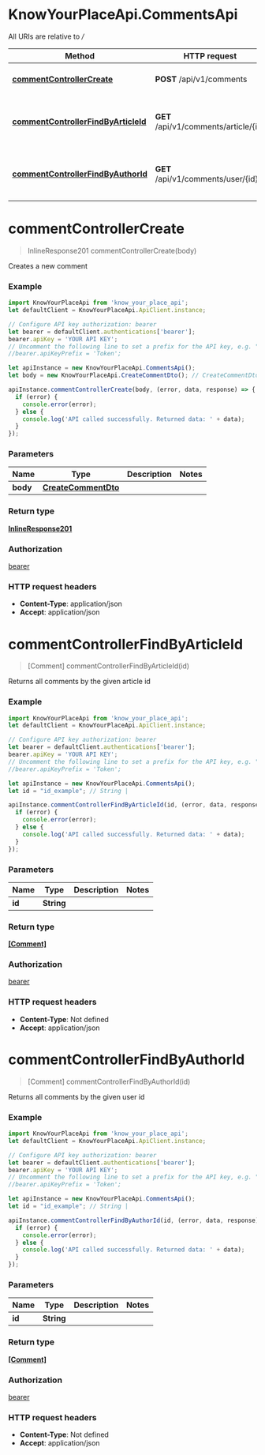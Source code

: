 # KnowYourPlaceApi.CommentsApi

All URIs are relative to */*

Method | HTTP request | Description
------------- | ------------- | -------------
[**commentControllerCreate**](CommentsApi.md#commentControllerCreate) | **POST** /api/v1/comments | Creates a new comment
[**commentControllerFindByArticleId**](CommentsApi.md#commentControllerFindByArticleId) | **GET** /api/v1/comments/article/{id} | Returns all comments by the given article id
[**commentControllerFindByAuthorId**](CommentsApi.md#commentControllerFindByAuthorId) | **GET** /api/v1/comments/user/{id} | Returns all comments by the given user id

<a name="commentControllerCreate"></a>
# **commentControllerCreate**
> InlineResponse201 commentControllerCreate(body)

Creates a new comment

### Example
```javascript
import KnowYourPlaceApi from 'know_your_place_api';
let defaultClient = KnowYourPlaceApi.ApiClient.instance;

// Configure API key authorization: bearer
let bearer = defaultClient.authentications['bearer'];
bearer.apiKey = 'YOUR API KEY';
// Uncomment the following line to set a prefix for the API key, e.g. "Token" (defaults to null)
//bearer.apiKeyPrefix = 'Token';

let apiInstance = new KnowYourPlaceApi.CommentsApi();
let body = new KnowYourPlaceApi.CreateCommentDto(); // CreateCommentDto | 

apiInstance.commentControllerCreate(body, (error, data, response) => {
  if (error) {
    console.error(error);
  } else {
    console.log('API called successfully. Returned data: ' + data);
  }
});
```

### Parameters

Name | Type | Description  | Notes
------------- | ------------- | ------------- | -------------
 **body** | [**CreateCommentDto**](CreateCommentDto.md)|  | 

### Return type

[**InlineResponse201**](InlineResponse201.md)

### Authorization

[bearer](../README.md#bearer)

### HTTP request headers

 - **Content-Type**: application/json
 - **Accept**: application/json

<a name="commentControllerFindByArticleId"></a>
# **commentControllerFindByArticleId**
> [Comment] commentControllerFindByArticleId(id)

Returns all comments by the given article id

### Example
```javascript
import KnowYourPlaceApi from 'know_your_place_api';
let defaultClient = KnowYourPlaceApi.ApiClient.instance;

// Configure API key authorization: bearer
let bearer = defaultClient.authentications['bearer'];
bearer.apiKey = 'YOUR API KEY';
// Uncomment the following line to set a prefix for the API key, e.g. "Token" (defaults to null)
//bearer.apiKeyPrefix = 'Token';

let apiInstance = new KnowYourPlaceApi.CommentsApi();
let id = "id_example"; // String | 

apiInstance.commentControllerFindByArticleId(id, (error, data, response) => {
  if (error) {
    console.error(error);
  } else {
    console.log('API called successfully. Returned data: ' + data);
  }
});
```

### Parameters

Name | Type | Description  | Notes
------------- | ------------- | ------------- | -------------
 **id** | **String**|  | 

### Return type

[**[Comment]**](Comment.md)

### Authorization

[bearer](../README.md#bearer)

### HTTP request headers

 - **Content-Type**: Not defined
 - **Accept**: application/json

<a name="commentControllerFindByAuthorId"></a>
# **commentControllerFindByAuthorId**
> [Comment] commentControllerFindByAuthorId(id)

Returns all comments by the given user id

### Example
```javascript
import KnowYourPlaceApi from 'know_your_place_api';
let defaultClient = KnowYourPlaceApi.ApiClient.instance;

// Configure API key authorization: bearer
let bearer = defaultClient.authentications['bearer'];
bearer.apiKey = 'YOUR API KEY';
// Uncomment the following line to set a prefix for the API key, e.g. "Token" (defaults to null)
//bearer.apiKeyPrefix = 'Token';

let apiInstance = new KnowYourPlaceApi.CommentsApi();
let id = "id_example"; // String | 

apiInstance.commentControllerFindByAuthorId(id, (error, data, response) => {
  if (error) {
    console.error(error);
  } else {
    console.log('API called successfully. Returned data: ' + data);
  }
});
```

### Parameters

Name | Type | Description  | Notes
------------- | ------------- | ------------- | -------------
 **id** | **String**|  | 

### Return type

[**[Comment]**](Comment.md)

### Authorization

[bearer](../README.md#bearer)

### HTTP request headers

 - **Content-Type**: Not defined
 - **Accept**: application/json

